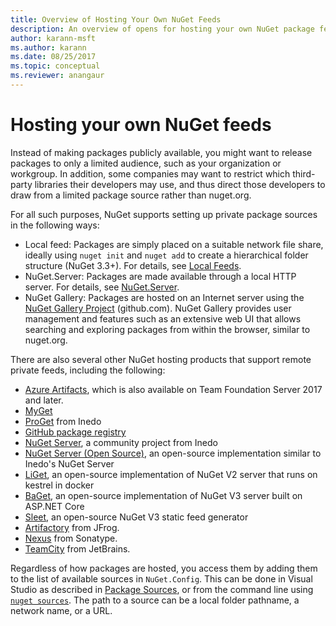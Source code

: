 ```yaml
---
title: Overview of Hosting Your Own NuGet Feeds
description: An overview of opens for hosting your own NuGet package feeds or galleries either locally or remotely.
author: karann-msft
ms.author: karann
ms.date: 08/25/2017
ms.topic: conceptual
ms.reviewer: anangaur
---
```


# Hosting your own NuGet feeds

Instead of making packages publicly available, you might want to release packages to only a limited audience, such as your organization or workgroup. In addition, some companies may want to restrict which third-party libraries their developers may use, and thus direct those developers to draw from a limited package source rather than nuget.org.

For all such purposes, NuGet supports setting up private package sources in the following ways:

- Local feed: Packages are simply placed on a suitable network file share, ideally using `nuget init` and `nuget add` to create a hierarchical folder structure (NuGet 3.3+). For details, see [Local Feeds](../hosting-packages/local-feeds.md).
- NuGet.Server: Packages are made available through a local HTTP server. For details, see [NuGet.Server](../hosting-packages/nuget-server.md).
- NuGet Gallery: Packages are hosted on an Internet server using the [NuGet Gallery Project](https://github.com/NuGet/NuGetGallery#build-and-run-the-gallery-in-arbitrary-number-easy-steps) (github.com). NuGet Gallery provides user management and features such as an extensive web UI that allows searching and exploring packages from within the browser, similar to nuget.org.

There are also several other NuGet hosting products that support remote private feeds, including the following:

- [Azure Artifacts](https://www.visualstudio.com/docs/package/nuget/publish), which is also available on Team Foundation Server 2017 and later.
- [MyGet](http://myget.org)
- [ProGet](http://inedo.com/proget) from Inedo
- [GitHub package registry](https://help.github.com/articles/configuring-nuget-for-use-with-github-package-registry)
- [NuGet Server](http://nugetserver.net/), a community project from Inedo
- [NuGet Server (Open Source)](http://nuget-server.net), an open-source implementation similar to Inedo's NuGet Server
- [LiGet](https://github.com/ai-traders/liget), an open-source implementation of NuGet V2 server that runs on kestrel in docker
- [BaGet](https://github.com/loic-sharma/BaGet), an open-source implementation of NuGet V3 server built on ASP.NET Core
- [Sleet](https://github.com/emgarten/sleet), an open-source NuGet V3 static feed generator
- [Artifactory](https://www.jfrog.com/artifactory/) from JFrog.
- [Nexus](http://www.sonatype.org/nexus/) from Sonatype.
- [TeamCity](https://www.jetbrains.com/teamcity/) from JetBrains.

Regardless of how packages are hosted, you access them by adding them to the list of available sources in `NuGet.Config`. This can be done in Visual Studio as described in [Package Sources](../consume-packages/install-use-packages-visual-studio.md#package-sources), or from the command line using [`nuget sources`](../reference/cli-reference/cli-ref-sources.md). The path to a source can be a local folder pathname, a network name, or a URL.
